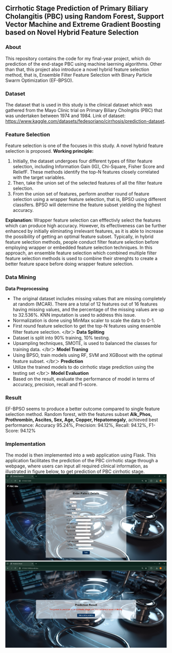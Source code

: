 ## Cirrhotic Stage Prediction of Primary Biliary Cholangitis (PBC) using Random Forest, Support Vector Machine and Extreme Gradient Boosting based on Novel Hybrid Feature Selection
### About
This repository contains the code for my final-year project, which do prediction of the end-stage PBC using machine laerning algorithms. Other than that, this project also introduce a novel hybrid feature selection method, that is, Ensemble Filter Feature Selection with Binary Particle Swarm Optimization (EF-BPSO).

### Dataset 
The dataset that is used in this study is the clinical dataset which was gathered from the Mayo Clinic trial on Primary Biliary Cholngitis (PBC) that was undertaken between 1974 and 1984. 
Link of dataset: https://www.kaggle.com/datasets/fedesoriano/cirrhosis/prediction-dataset. 

### Feature Selection
Feature selection is one of the focuses in this study. A novel hybrid feature selection is proposed.
**Working principle:**
1) Initially, the dataset undergoes four different types of filter feature selection, including Information Gain (IG), Chi-Square, Fisher Score and ReliefF. These methods identify the top-N features closely correlated with the target variables.
2) Then, take the union set of the selected features of all the filter feature selection.
3) From the union set of features, perform another round of feature selection using a wrapper feature selection, that is, BPSO using different classifers. BPSO will determine the feature subset yielding the highest accuracy.

**Explanation:**
Wrapper feature selection can efffectivly select the features which can produce high accuracy. However, its effectiveness can be further enhanced by initially eliminating irrelevant features, as it is able to increase the possibility of getting an optimal feature subset. Typically, in hybrid feature selection methods, people conduct filter feature selection before employing wrapper or embedded feature selection techniques. In this approach, an ensemble feature selection which combined multiple filter feature selection methods is used to combine their strenghts to create a better feature space before doing wrapper feature selection.

### Data Mining
**Data Preprocessing**
- The original dataset includes missing values that are missing completely at random (MCAR). There are a total of 12 features out of 16 features having missing values, and the percentage of the missing values are up to 32.536%. KNN imputation is used to address this issue.
- Normalization is done using MinMax scaler to scale the data to 0-1.
- First round feature selection to get the top-N features using ensemble filter feature selection.
</br＞
**Data Spliting**
- Dataset is split into 90% training, 10% testing.
- Upsampling techniques, SMOTE, is used to balanced the classes for training data.
</br＞
**Model Traning**
- Using BPSO, train models using RF, SVM and XGBoost with the optimal feature subset.
</br＞
**Prediction**
- Utilize the trained models to do cirrhotic stage prediction using the testing set
</br＞
**Model Evaluation**
- Based on the result, evaluate the performance of model in terms of accuracy, precision, recall and f1-score.

### Result
EF-BPSO seems to produce a better outcome compared to single feature selection method.
Random forest, with the features subset **Alk_Phos, Prothrombin, Ascites, Sex, Age, Copper, Hepatomegaly**, achieved best performance: 
Accuracy 95.24%, 
Precision: 94.12%, 
Recall: 94.12%, 
F1-Score: 94.12%

### Implementation
The model is then implemented into a web application using Flask. This application facilitates the prediction of the PBC cirrhotic stage through a webpage, where users can input all required clinical information, as illustrated in figure below, to get prediction of PBC cirrhotic stage.
![webpage](https://github.com/kahwei26/PBC-Cirrhotic-Prediction/blob/847081174d506b915252b9a11abba45b69d0a5d0/img/Screenshot%202024-07-22%20231617.png?raw=true)
![result](https://github.com/kahwei26/PBC-Cirrhotic-Prediction/blob/df96f692f371370a9f87aca99d33fc585827d2a0/img/Screenshot%202024-07-22%20232137.png?raw=true)
